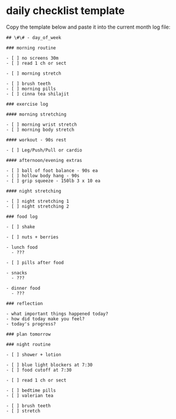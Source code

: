 # daily checklist template

Copy the template below and paste it into the current month log file:

    ## \#\# - day_of_week

    ### morning routine

    - [ ] no screens 30m
    - [ ] read 1 ch or sect

    - [ ] morning stretch

    - [ ] brush teeth
    - [ ] morning pills
    - [ ] cinna tea shilajit

    ### exercise log

    #### morning stretching

    - [ ] morning wrist stretch
    - [ ] morning body stretch

    #### workout - 90s rest

    - [ ] Leg/Push/Pull or cardio

    #### afternoon/evening extras

    - [ ] ball of foot balance - 90s ea
    - [ ] hollow body hang - 90s
    - [ ] grip squeeze - 150lb 3 x 10 ea

    #### night stretching

    - [ ] night stretching 1
    - [ ] night stretching 2

    ### food log

    - [ ] shake

    - [ ] nuts + berries

    - lunch food
      - ???

    - [ ] pills after food

    - snacks
      - ???

    - dinner food
      - ???

    ### reflection

    - what important things happened today?
    - how did today make you feel?
    - today's progress?

    ### plan tomorrow

    ### night routine

    - [ ] shower + lotion

    - [ ] blue light blockers at 7:30
    - [ ] food cutoff at 7:30

    - [ ] read 1 ch or sect

    - [ ] bedtime pills
    - [ ] valerian tea

    - [ ] brush teeth
    - [ ] stretch
